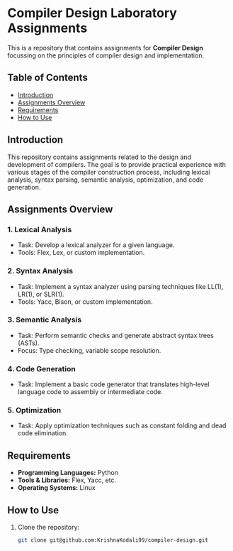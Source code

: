 # Compiler Design Laboratory Assignments

This is a repository that contains assignments for **Compiler Design** focussing on the principles of compiler design and implementation. 

## Table of Contents

- [Introduction](#introduction)
- [Assignments Overview](#assignments-overview)
- [Requirements](#requirements)
- [How to Use](#how-to-use)

## Introduction

This repository contains assignments related to the design and development of compilers. The goal is to provide practical experience with various stages of the compiler construction process, including lexical analysis, syntax parsing, semantic analysis, optimization, and code generation.

## Assignments Overview

### 1. **Lexical Analysis**
   - Task: Develop a lexical analyzer for a given language.
   - Tools: Flex, Lex, or custom implementation.

### 2. **Syntax Analysis**
   - Task: Implement a syntax analyzer using parsing techniques like LL(1), LR(1), or SLR(1).
   - Tools: Yacc, Bison, or custom implementation.

### 3. **Semantic Analysis**
   - Task: Perform semantic checks and generate abstract syntax trees (ASTs).
   - Focus: Type checking, variable scope resolution.

### 4. **Code Generation**
   - Task: Implement a basic code generator that translates high-level language code to assembly or intermediate code.

### 5. **Optimization**
   - Task: Apply optimization techniques such as constant folding and dead code elimination.

## Requirements

- **Programming Languages:** Python
- **Tools & Libraries:** Flex, Yacc, etc.
- **Operating Systems:** Linux

## How to Use

1. Clone the repository:
   ```bash
   git clone git@github.com:KrishnaKodali99/compiler-design.git
